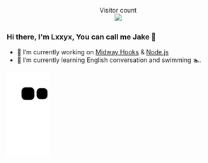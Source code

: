 <p align="center"> 
  Visitor count<br>
  <img src="https://profile-counter.glitch.me/lxxyx/count.svg" />
</p>

### Hi there, I'm Lxxyx, You can call me Jake 👋

- 🔭 I’m currently working on [Midway Hooks](https://github.com/midwayjs/hooks) & [Node.js](https://github.com/nodejs/node)
- 🌱 I’m currently learning English conversation and swimming 🏊‍.

![](https://raw.githubusercontent.com/aboutmydreams/aboutmydreams/output/github-contribution-grid-snake.svg) 
